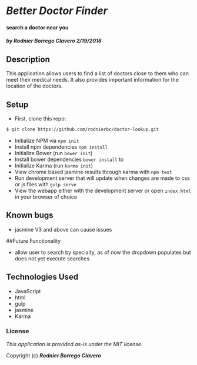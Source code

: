 # _Better Doctor Finder_

#### search a doctor near you

##### by Rodnier Borrego Clavero 2/19/2018

## Description

This application allows users to find a list of doctors close to them who can meet their medical needs. It also provides important information for the location of the doctors.

## Setup
* First, clone this repo:

```sh
$ git clone https://github.com/rodnierbc/doctor-lookup.git
```
* Initialize NPM via  ```npm init```
* Install npm dependencies ```npm install```
* Initialize Bower (run ```bower init```)
* Install bower dependencies ```bower install``` to
* Initialize Karma (run ```karma init```)
* View chrome based jasmine results through karma with ```npm test```
* Run development server that will update when changes are made to css or js files with ```gulp serve```
* View the webapp either with the development server or open ```index.html``` in your browser of choice

## Known bugs
* jasmine V3 and above can cause issues

##Future Functionality
* allow user to search by specialty, as of now the dropdown populates but does not yet execute searches

## Technologies Used
* JavaScript
* html
* gulp
* jasmine
* Karma


### License
*This application is provided as-is under the MIT license.*

Copyright (c) **_Rodnier Borrego Clavero_**
